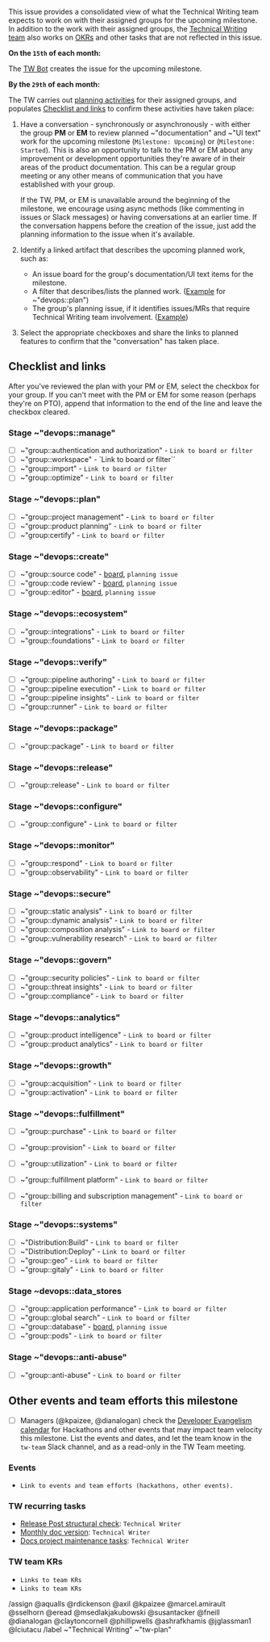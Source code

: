 This issue provides a consolidated view of what the Technical Writing team expects to work on with their assigned groups for the upcoming milestone. In addition to the work with their assigned groups, the [Technical Writing team](https://about.gitlab.com/handbook/product/ux/technical-writing/) also works on [OKRs](https://about.gitlab.com/handbook/product/ux/#okrs) and other tasks that are not reflected in this issue.

**On the `15th` of each month:**

The [TW Bot](https://gitlab.com/project_10614162_bot) creates the issue for the upcoming milestone.

**By the `29th` of each month:**

The TW carries out [planning activities](https://about.gitlab.com/handbook/product/ux/technical-writing/workflow/#planning) for their assigned groups, and populates [Checklist and links](#checklist-and-links) to confirm these activities have taken place:

1. Have a conversation - synchronously or asynchronously - with either the group **PM** or **EM** to review planned ~"documentation" and ~"UI text" work for the upcoming milestone (`Milestone: Upcoming`) or (`Milestone: Started`). This is also an opportunity to talk to the PM or EM about any improvement or development opportunities they're aware of in their areas of the product documentation. This can be a regular group meeting or any other means of communication that you have established with your group.

   If the TW, PM, or EM is unavailable around the beginning of the milestone, we encourage using async methods (like commenting in issues or Slack messages) or having conversations at an earlier time. If the conversation happens before the creation of the issue, just add the planning information to the issue when it's available.

1. Identify a linked artifact that describes the upcoming planned work, such as:
   - An issue board for the group's documentation/UI text items for the milestone.
   - A filter that describes/lists the planned work. ([Example](https://gitlab.com/groups/gitlab-org/-/boards/3168664?scope=all&label_name[]=documentation&milestone_title=%23upcoming) for ~"devops::plan")
   - The group's planning issue, if it identifies issues/MRs that require Technical Writing team involvement. ([Example](https://gitlab.com/gitlab-org/ci-cd/pipeline-authoring/-/issues/30))

1. Select the appropriate checkboxes and share the links to planned features to confirm that the "conversation" has taken place.

## Checklist and links

After you've reviewed the plan with your PM or EM, select the checkbox for your group. If you can't meet with the PM or EM for some reason (perhaps they're on PTO), append that information to the end of the line and leave the checkbox cleared.

### Stage ~"devops::manage"

- [ ] ~"group::authentication and authorization" - `Link to board or filter`
- [ ] ~"group::workspace" - `Link to board or filter``
- [ ] ~"group::import" - `Link to board or filter`
- [ ] ~"group::optimize" - `Link to board or filter`

### Stage ~"devops::plan"

- [ ] ~"group::project management" - `Link to board or filter`
- [ ] ~"group::product planning" - `Link to board or filter`
- [ ] ~"group:certify" - `Link to board or filter`

### Stage ~"devops::create"

- [ ] ~"group::source code" - [board](https://gitlab.com/groups/gitlab-org/-/boards/1626594?label_name%5B%5D=group%3A%3Asource%20code&label_name[]=Technical%20Writing), `planning issue`
- [ ] ~"group::code review" - [board](https://gitlab.com/groups/gitlab-org/-/boards/2159734?label_name%5B%5D=group%3A%3Acode%20review&label_name[]=Technical%20Writing), `planning issue`
- [ ] ~"group::editor" - [board](https://gitlab.com/groups/gitlab-org/-/boards/1131977?label_name%5B%5D=group%3A%3Aeditor&label_name[]=Technical%20Writing), `planning issue`

### Stage ~"devops::ecosystem"

- [ ] ~"group::integrations" - `Link to board or filter`
- [ ] ~"group::foundations" - `Link to board or filter`

### Stage ~"devops::verify"

- [ ] ~"group::pipeline authoring" - `Link to board or filter`
- [ ] ~"group::pipeline execution" - `Link to board or filter`
- [ ] ~"group::pipeline insights" - `Link to board or filter`
- [ ] ~"group::runner" - `Link to board or filter`

### Stage ~"devops::package"

- [ ] ~"group::package" - `Link to board or filter`

### Stage ~"devops::release"

- [ ] ~"group::release" - `Link to board or filter`

### Stage ~"devops::configure"

- [ ] ~"group::configure" - `Link to board or filter`

### Stage ~"devops::monitor"

- [ ] ~"group::respond" - `Link to board or filter`
- [ ] ~"group::observability" - `Link to board or filter`

### Stage ~"devops::secure"

- [ ] ~"group::static analysis" - `Link to board or filter`
- [ ] ~"group::dynamic analysis" - `Link to board or filter`
- [ ] ~"group::composition analysis" - `Link to board or filter`
- [ ] ~"group::vulnerability research" - `Link to board or filter`

### Stage ~"devops::govern"

- [ ] ~"group::security policies" - `Link to board or filter`
- [ ] ~"group::threat insights" - `Link to board or filter`
- [ ] ~"group::compliance" - `Link to board or filter`

### Stage ~"devops::analytics"

- [ ] ~"group::product intelligence" - `Link to board or filter`
- [ ] ~"group::product analytics" - `Link to board or filter`

### Stage ~"devops::growth"

- [ ] ~"group::acquisition" - `Link to board or filter`
- [ ] ~"group::activation" - `Link to board or filter`

### Stage ~"devops::fulfillment"

- [ ] ~"group::purchase" - `Link to board or filter`
- [ ] ~"group::provision" - `Link to board or filter`
- [ ] ~"group::utilization" - `Link to board or filter`
- [ ] ~"group::fulfillment platform" - `Link to board or filter`
- [ ] ~"group::billing and subscription management" - `Link to board or filter`


### Stage ~"devops::systems"

- [ ] ~"Distribution:Build" - `Link to board or filter`
- [ ] ~"Distribution:Deploy" - `Link to board or filter`
- [ ] ~"group::geo" - `Link to board or filter`
- [ ] ~"group::gitaly" - `Link to board or filter`

### Stage ~devops::data_stores

- [ ] ~"group::application performance" - `Link to board or filter`
- [ ] ~"group::global search" - `Link to board or filter`
- [ ] ~"group::database" - [board](https://gitlab.com/groups/gitlab-org/-/boards/1324138?label_name%5B%5D=database%3A%3Aactive&label_name%5B%5D=group%3A%3Adatabase&label_name[]=Technical%20Writing), `planning issue`
- [ ] ~"group::pods" - `Link to board or filter`

### Stage ~"devops::anti-abuse"

- [ ] ~"group::anti-abuse" - `Link to board or filter`

## Other events and team efforts this milestone

- [ ] Managers (@kpaizee, @dianalogan) check the [Developer Evangelism calendar](https://about.gitlab.com/handbook/marketing/community-relations/developer-evangelism/#-team-calendar) for Hackathons and other events that may impact team velocity this milestone. List the events and dates, and let the team know in the `tw-team` Slack channel, and as a read-only in the TW Team meeting.

### Events

- `Link to events and team efforts (hackathons, other events).`

### TW recurring tasks

- [Release Post structural check](https://about.gitlab.com/handbook/marketing/blog/release-posts/managers/): `Technical Writer`
- [Monthly doc version](https://gitlab.com/gitlab-org/gitlab-docs/-/blob/main/doc/releases.md): `Technical Writer`
- [Docs project maintenance tasks](https://gitlab.com/gitlab-org/technical-writing/-/blob/main/.gitlab/issue_templates/tw-monthly-tasks.md): `Technical Writer`

### TW team KRs

- `Links to team KRs`
- `Links to team KRs`

/assign @aqualls @rdickenson @axil @kpaizee @marcel.amirault @sselhorn @eread @msedlakjakubowski @susantacker @fneill @dianalogan @claytoncornell @phillipwells @ashrafkhamis @jglassman1 @lciutacu 
/label ~"Technical Writing" ~"tw-plan"
